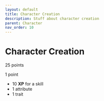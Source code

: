 ```yaml
---
layout: default
title: Character Creation
description: Stuff about character creation
parent: Character
nav_order: 10
---
```


# Character Creation

25 points

1 point
- 10 **XP** for a skill
- 1 attribute
- 1 trait
